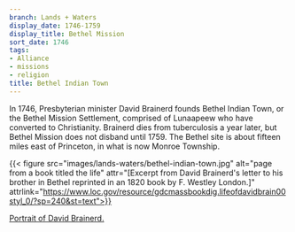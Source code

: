 ```yaml
---
branch: Lands + Waters
display_date: 1746-1759
display_title: Bethel Mission
sort_date: 1746
tags:
- Alliance
- missions
- religion
title: Bethel Indian Town
---
```


In 1746, Presbyterian minister David Brainerd founds Bethel Indian Town, or the Bethel Mission Settlement, comprised of Lunaapeew who have converted to Christianity. Brainerd dies from tuberculosis a year later, but Bethel Mission does not disband until 1759. The Bethel site is about fifteen miles east of Princeton, in what is now Monroe Township.

{{< figure src="images/lands-waters/bethel-indian-town.jpg" alt="page from a book titled the life" attr="[Excerpt from David Brainerd's letter to his brother in Bethel reprinted in an 1820 book by F. Westley London.]" attrlink="https://www.loc.gov/resource/gdcmassbookdig.lifeofdavidbrain00styl_0/?sp=240&st=text">}}

[Portrait of David Brainerd.](https://commons.wikimedia.org/wiki/File:DavidBrainerd.jpg#/media/File:DavidBrainerd.jpg)



